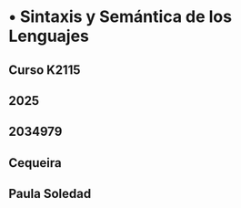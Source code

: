 # • Sintaxis y Semántica de los Lenguajes

 ##  Curso K2115
 
 ##  2025
 
 ## 2034979
 
 ## Cequeira
 
 ## Paula Soledad
